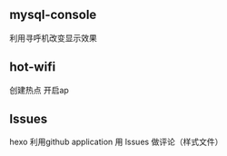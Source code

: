 ﻿## mysql-console
利用寻呼机改变显示效果

## hot-wifi
创建热点 开启ap  
 
## lssues
hexo 利用github application 用 lssues 做评论（样式文件）